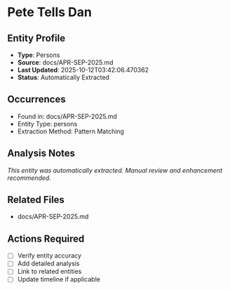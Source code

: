 # Pete Tells Dan

## Entity Profile
- **Type**: Persons
- **Source**: docs/APR-SEP-2025.md
- **Last Updated**: 2025-10-12T03:42:06.470362
- **Status**: Automatically Extracted

## Occurrences
- Found in: docs/APR-SEP-2025.md
- Entity Type: persons
- Extraction Method: Pattern Matching

## Analysis Notes
*This entity was automatically extracted. Manual review and enhancement recommended.*

## Related Files
- docs/APR-SEP-2025.md

## Actions Required
- [ ] Verify entity accuracy
- [ ] Add detailed analysis
- [ ] Link to related entities
- [ ] Update timeline if applicable
